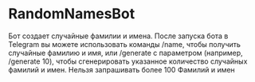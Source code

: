# RandomNamesBot
Бот создает случайные фамилии и имена.
После запуска бота в Telegram вы можете использовать команды /name, чтобы получить случайные фамилию и имя, или /generate с параметром (например, /generate 10), чтобы сгенерировать указанное количество случайных фамилий и имен. Нельзя запрашивать более 100 Фамилий и имен
